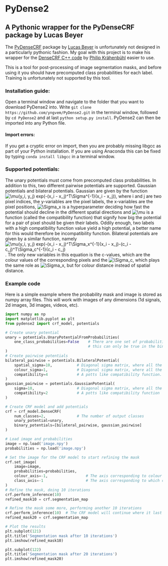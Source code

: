 # PyDense2
## A Pythonic wrapper for the PyDenseCRF package by Lucas Beyer

The [PyDenseCRF](https://github.com/lucasb-eyer/pydensecrf) package by [Lucas Beyer](https://github.com/lucasb-eyer/) is unfortunately not designed in a particularly pythonic fashion. My goal with this project is to make his wrapper for the [DenseCRF C++ code](http://graphics.stanford.edu/projects/densecrf/) by [Philip Krähenbühl](http://www.philkr.net/) easier to use.

This is a tool for post-processing of image segmentation masks, and before using it you should have precomputed class probabilities for each label. Training is unfortunately not supported by this tool.

### Installation guide:
Open a terminal window and navigate to the folder that you want to download PyDense2 into. Write ```git clone https://github.com/yngvem/PyDense2.git``` in the terminal window, followed by ```cd PyDense2``` and at last ```python setup.py install```. PyDense2 can then be imported into any Python file.

#### Import errors:
If you get a cryptic error on import, then you are probably missing libgcc as part of your Python installation. If you are using Anaconda this can be fixed by typing ```conda install libgcc``` in a terminal window.

### Supported potentials:
The unary potentials must come from precomputed class probabilities. In addition to this, two different pairwise potentials are supported. Gaussian potentials and bilateral potentials. Gaussian are given by the function ![\mu(y_i, y_j) exp(-(x_i - x_j)^T\Sigma^{-1}(x_i - x_j))](http://latex.codecogs.com/gif.latex?\mu(y_i,&space;y_j)&space;exp((x_i&space;-&space;x_j)^T\Sigma_x^{-1}(x_i&space;-&space;x_j))), where i and j are two pixel indices, the y-variables are the pixel labels, the x-variables are the pixel positions, ![\Sigma_x](http://latex.codecogs.com/gif.latex?\Sigma_x) is a hyperparameter deciding how fast the potential should decline in the different spatial directions and ![\mu](http://latex.codecogs.com/gif.latex?\mu) is a function (called the compatibility function) that signify how big the potential for a pair of pixel should be given their labels. Oddily enough, two labels with a high compatibility function value yield a high potential, a better name for this would therefore be incompatibility function. Bilateral potentials are given by a similar function, namely ![\mu(y_i, y_j) exp(-(x_i - x_j)^T\Sigma_x^{-1}(x_i - x_j)-(c_i - c_j)^T\Sigma_c^{-1}(c_i - c_j)](http://latex.codecogs.com/gif.latex?\mu(y_i,&space;y_j)&space;exp((x_i&space;-&space;x_j)^T\Sigma_x^{-1}(x_i&space;-&space;x_j)-(c_i&space;-&space;c_j)^T\Sigma_c^{-1}(c_i&space;-&space;c_j))). The only new variables in this equation is the c-values, which are the colour values of the corresponding pixels and the ![\Sigma_c](http://latex.codecogs.com/gif.latex?\Sigma_c), which plays the same role as ![\\Sigma_x](http://latex.codecogs.com/gif.latex?\Sigma_x), but for colour distance instead of spatial distance.


### Example code
Here is a simple example where the probability mask and image is stored as numpy array files. This will work with images of any dimensions (1d signals, 2d images, 3d images, videos, etc).
```python
import numpy as np
import matplotlib.pyplot as plt
from pydense2 import crf_model, potentials

# Create unary potential
unary = potentials.UnaryPotentialFromProbabilities(
    one_class_probabilities=False    # There are one set of probabilities per class,
                                     # this can only be true in the binary class problem
)
# Create pairwise potentials
bilateral_pairwise = potentials.BilateralPotential(
    spatial_sigma=10,           # Diagonal sigma matrix, where all the diagonal values are 10
    colour_sigma=1,             # Diagonal sigma matrix, where all the diagonal values are 1
    compatibility=4             # A potts like compatibility function.
)
gaussian_pairwise = potentials.GaussianPotential(
    sigma=10,                   # Diagonal sigma matrix, where all the diagonal values are 10
    compatibility=2             # A potts like compatibility function
)

# Create CRF model and add potentials
crf = crf_model.DenseCRF(
    num_classes=2,              # The number of output classes
    unary_potential=unary,
    binary_potentials=[bilateral_pairwise, gaussian_pairwise]
)

# Load image and probabilities
image = np.load('image.npy')
probabilities = np.load('image.npy')

# Set the image for the CRF model to start refining the mask
crf.set_image(
    image=image,
    probabilities=probabilities,
    colour_axis=-1,                 # The axis corresponding to colour is the last axis in the image
    class_axis=-1                   # The axis corresponding to which class the probabilities are for is the last axis in the probabilities array
)
# Refine the mask, doing 10 iterations
crf.perform_inference(10)
refined_mask10 = crf.segmentation_map

# Refine the mask some more, performing another 10 iterations
crf.perform_inference(10)  # The CRF model will continue where it last left off.
refined_mask20 = crf.segmentation_map

# Plot the results
plt.subplot(121)
plt.title('Segmentation mask after 10 iterations')
plt.imshow(refined_mask10)

plt.subplot(122)
plt.title('Segmentation mask after 20 iterations')
plt.imshow(refined_mask20)
```

